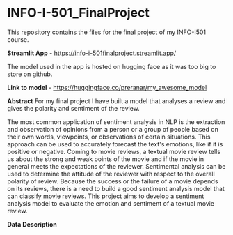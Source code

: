 # INFO-I-501_FinalProject
This repository contains the files for the final project of my INFO-I501 course.

**Streamlit App** - https://info-i-501finalproject.streamlit.app/

The model used in the app is hosted on hugging face as it was too big to store on github.

**Link to model** - https://huggingface.co/preranar/my_awesome_model

**Abstract**
For my final project I have built a model that analyses a review and gives the polarity and sentiment of the review.

The most common application of sentiment analysis in NLP is the extraction and observation of opinions from a person or a group of people based on their own words, viewpoints, or observations of certain situations. This approach can be used to accurately forecast the text's emotions, like if it is positive or negative.
Coming to movie reviews, a textual movie review tells us about the strong and weak points of the movie and if the movie in general meets the expectations of the reviewer. Sentimental analysis can be used to determine the attitude of the reviewer with respect to the overall polarity of review.
Because the success or the failure of a movie depends on its reviews, there is a need to build a good sentiment analysis model that can classify movie reviews.
This project aims to develop a sentiment analysis model to evaluate the emotion and sentiment of a textual movie review.

**Data Description**
